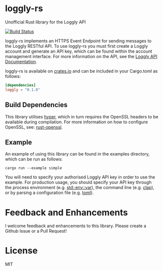 # loggly-rs
Unofficial Rust library for the Loggly API

[![Build Status](https://travis-ci.org/pastoraleman/loggly-rs.svg?branch=master)](https://travis-ci.org/pastoraleman/loggly-rs)

loggly-rs implements an HTTPS Event Endpoint for sending messages to the Loggly RESTful API.
To use loggly-rs you must first create a Loggly account and generate an API key, which can be found within the account management interface. For more information on the API, see the [Loggly API Documentation](https://www.loggly.com/docs/http-endpoint/).

loggly-rs is available on [crates.io](https://crates.io/crates/loggly) and can be included in your Cargo.toml as follows:

```toml
[dependencies]
loggly = "0.1.0"
```

## Build Dependencies

This library utilises [hyper](https://crates.io/crates/hyper), which in turn requires the OpenSSL headers to be available during compilation. For more information on how to configure OpenSSL, see: [rust-openssl](https://github.com/sfackler/rust-openssl).

## Example

An example of using this library can be found in the examples directory, which can be run as follows:

```shell
cargo run --example simple
```

You will need to specify your authorised Loggly API key in order to use the example. For production usage, you should specify your API key through the process environment (e.g. [std::env::var](https://doc.rust-lang.org/std/env/fn.var.html)), the command line (e.g. [clap](https://crates.io/crates/clap)), or by parsing a configuration file (e.g. [toml](https://crates.io/crates/toml)).

# Feedback and Enhancements

I welcome feedback and enhancements to this library. Please create a Github Issue or a Pull Request!

# License
MIT
